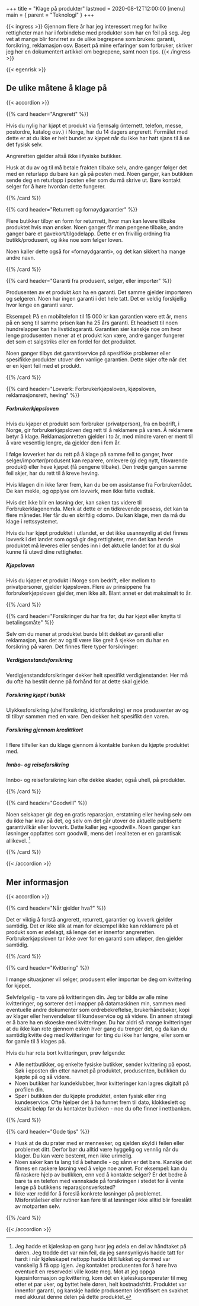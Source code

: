 +++
title = "Klage på produkter"
lastmod = 2020-08-12T12:00:00
[menu]
main = { parent = "Teknologi" }
+++

{{< ingress >}}
Gjennom flere år har jeg interessert meg for hvilke rettigheter man har i forbindelse med produkter som har en feil på seg. Jeg vet at mange blir forvirret av de ulike begrepene som brukes: garanti, forsikring, reklamasjon osv. Basert på mine erfaringer som forbruker, skriver jeg her en dokumentert artikkel om begrepene, samt noen tips.
{{< /ingress >}}

{{< egenrisk >}}

## De ulike måtene å klage på

{{< accordion >}}

{{% card header="Angrerett" %}}

Hvis du nylig har kjøpt et produkt via fjernsalg (internett, telefon, messe, postordre, katalog osv.) i Norge, har du 14 dagers angrerett. Formålet med dette er at du ikke er helt bundet av kjøpet når du ikke har hatt sjans til å se det fysisk selv.

Angreretten gjelder altså ikke i fysiske butikker.

Husk at du av og til må betale frakten tilbake selv, andre ganger følger det med en returlapp du bare kan gå på posten med. Noen ganger, kan butikken sende deg en returlapp i posten eller som du må skrive ut. Bare kontakt selger for å høre hvordan dette fungerer.

{{% /card %}}

{{% card header="Returrett og fornøydgarantier" %}}

Flere butikker tilbyr en form for returrrett, hvor man kan levere tilbake produktet hvis man ønsker. Noen ganger får man pengene tilbake, andre ganger bare et gavekort/tilgodelapp. Dette er en frivillig ordning fra butikk/produsent, og ikke noe som følger loven.

Noen kaller dette også for «fornøydgaranti», og det kan sikkert ha mange andre navn.

{{% /card %}}

{{% card header="Garanti fra produsent, selger, eller importør" %}}

Produsenten av et produkt *kan* ha en garanti. Det samme gjelder importøren og selgeren. Noen har ingen garanti i det hele tatt. Det er veldig forskjellig hvor lenge en garanti varer. 

Eksempel: På en mobiltelefon til 15 000 kr kan garantien være ett år, mens på en seng til samme prisen kan ha 25 års garanti. Et headsett til noen hundrelapper kan ha livstidsgaranti. Garantien sier kanskje noe om hvor lenge produsenten mener at et produkt kan være, andre ganger fungerer det som et salgstriks eller en fordel for det produktet.

Noen ganger tilbys det garantiservice på spesifikke problemer eller spesifikke produkter utover den vanlige garantien. Dette skjer ofte når det er en kjent feil med et produkt.

{{% /card %}}

{{% card header="Lovverk: Forbrukerkjøpsloven, kjøpsloven, reklamasjonsrett, heving" %}}

##### Forbrukerkjøpsloven

Hvis du kjøper et produkt som forbruker (privatperson), fra en bedrift, i Norge, gir forbrukerkjøpsloven deg rett til å reklamere på varen. Å reklamere betyr å klage. Reklamasjonretten gjelder i to år, med mindre varen er ment til å vare vesentlig lengre, da gjelder den i fem år.

I følge lovverket har du rett på å klage på samme feil to ganger, hvor selger/importør/produsent kan reparere, omlevere (gi deg nytt, tilsvarende produkt) eller heve kjøpet (få pengene tilbake). Den tredje gangen samme feil skjer, har du rett til å kreve heving.

Hvis klagen din ikke fører frem, kan du be om assistanse fra Forbrukerrådet. De kan mekle, og opplyse om lovverk, men ikke fatte vedtak. 

Hvis det ikke blir en løsning der, kan saken tas videre til Forbrukerklagenemda. Merk at dette er en tidkrevende prosess, det kan ta flere måneder. Her får du en skriftlig «dom». Du kan klage, men da må du klage i rettssystemet.

Hvis du har kjøpt produktet i utlandet, er det ikke usannsynlig at det finnes lovverk i det landet som også gir deg rettigheter, men det kan hende produktet må leveres eller sendes inn i det aktuelle landet for at du skal kunne få utøvd dine rettigheter.

##### Kjøpsloven

Hvis du kjøper et produkt i Norge som bedrift, eller mellom to privatpersoner, gjelder kjøpsloven. Flere av prinsippene fra forbrukerkjøpsloven gjelder, men ikke alt. Blant annet er det maksimalt to år.

{{% /card %}}

{{% card header="Forsikringer du har fra før, du har kjøpt eller knytta til betalingsmåte" %}}

Selv om du mener at produktet burde blitt dekket av garanti eller reklamasjon, kan det av og til være like greit å sjekke om du har en forsikring på varen. Det finnes flere typer forsikringer:

##### Verdigjenstandsforsikring
Verdigjenstandsforsikringer dekker helt spesifikt verdigjenstander. Her må du ofte ha bestilt denne på forhånd for at dette skal gjelde.

##### Forsikring kjøpt i butikk
Ulykkesforsikring (uhellforsikring, idiotforsikring) er noe produsenter av og til tilbyr sammen med en vare. Den dekker helt spesifikt den varen.

##### Forsikring gjennom kredittkort
I flere tilfeller kan du klage gjennom å kontakte banken du kjøpte produktet med.

##### Innbo- og reiseforsikring
Innbo- og reiseforsikring kan ofte dekke skader, også uhell, på produkter.

{{% /card %}}

{{% card header="Goodwill" %}}

Noen selskaper gir deg en gratis reparasjon, erstatning eller heving selv om du ikke har krav på det, og selv om det går utover de aktuelle publiserte garantivilkår eller lovverk. Dette kaller jeg «goodwill». Noen ganger kan løsninger oppfattes som goodwill, mens det i realiteten er en garantisak allikevel. [^goodwill]

{{% /card %}}

{{< /accordion >}}

## Mer informasjon

{{< accordion >}}

{{% card header="Når gjelder hva?" %}}

Det er viktig å forstå angrerett, returrett, garantier og lovverk gjelder samtidig. Det er ikke slik at man for eksempel ikke kan reklamere på et produkt som er ødelagt, så lenge det er innenfor angreretten. Forbrukerkjøpsloven tar ikke over for en garanti som utløper, den gjelder samtidig.

{{% /card %}}

{{% card header="Kvittering" %}}

I mange situasjoner vil selger, produsent eller importør be deg om kvittering for kjøpet. 

Selvfølgelig - ta vare på kvitteringen din. Jeg tar bilde av alle mine kvitteringer, og sorterer det i mapper på datamaskinen min, sammen med eventuelle andre dokumenter som ordrebekreftelse, brukerhåndbøker, kopi av klager eller henvendelser til kundeservice og så videre. En annen strategi er å bare ha en skoeske med kvitteringer. Du har aldri så mange kvitteringer at du ikke kan rote gjennom esken hver gang du trenger det, og da kan du samtidig kvitte deg med kvitteringer for ting du ikke har lengre, eller som er for gamle til å klages på.

Hvis du har rota bort kvitteringen, prøv følgende:
- Alle nettbutikker, og enkelte fysiske butikker, sender kvittering på epost. Søk i eposten din etter navnet på produktet, produsenten, butikken du kjøpte på og så videre.
- Noen butikker har kundeklubber, hvor kvitteringer kan lagres digitalt på profilen din. 
- Spør i butikken der du kjøpte produktet, enten fysisk eller ring kundeservice. Ofte hjelper det å ha funnet frem til dato, klokkeslett og eksakt beløp før du kontakter butikken - noe du ofte finner i nettbanken.

{{% /card %}}

{{% card header="Gode tips" %}}

- Husk at de du prater med er mennesker, og sjelden skyld i feilen eller problemet ditt. Derfor bør du alltid være hyggelig og vennlig når du klager. Du kan være bestemt, men ikke urimelig.
- Noen saker kan ta lang tid å behandle - og sånn er det bare. Kanskje det finnes en raskere løsning ved å velge noe annet. For eksempel: kan du få raskere hjelp av butikken, enn ved å kontakte selger? Er det bedre å bare ta en telefon med vannskade på forsikringen i stedet for å vente lenge på butikkens reparasjonsverksted?
- Ikke vær redd for å foreslå konkrete løsninger på problemet. Misforståelser eller rutiner kan føre til at løsninger ikke alltid blir foreslått av motparten selv.

{{% /card %}}

{{< /accordion >}}

[^goodwill]: Jeg hadde et kjøleskap en gang hvor jeg ødela en del av håndtaket på døren. Jeg trodde det var min feil, da jeg sannsynligvis hadde tatt for hardt i når kjøleskapet nettopp hadde blitt lukket og dermed var vanskelig å få opp igjen. Jeg kontaktet produsenten for å høre hva eventuelt en reservedel ville koste meg. Mot at jeg oppga kjøpsinformasjon og kvittering, kom det en kjøleskapsreperatør til meg etter et par uker, og byttet hele døren, helt kostnadsfritt. Produktet var innenfor garanti, og kanskje hadde produsenten identifisert en svakhet med akkurat denne delen på dette produktet.